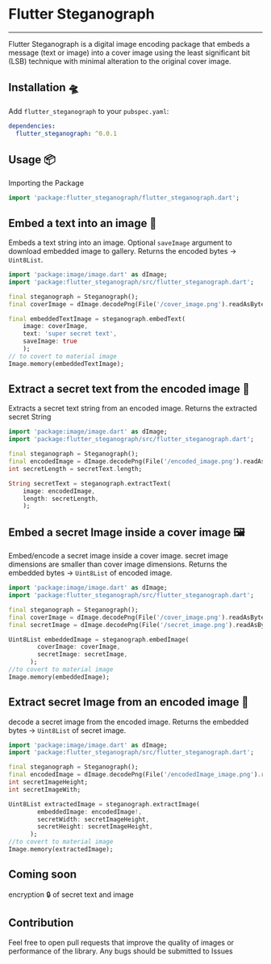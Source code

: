 <!--
This README describes the package. If you publish this package to pub.dev,
this README's contents appear on the landing page for your package.

For information about how to write a good package README, see the guide for
[writing package pages](https://dart.dev/guides/libraries/writing-package-pages).

For general information about developing packages, see the Dart guide for
[creating packages](https://dart.dev/guides/libraries/create-library-packages)
and the Flutter guide for
[developing packages and plugins](https://flutter.dev/developing-packages).
-->

# Flutter Steganograph

***
Flutter Steganograph is a digital image encoding package that embeds a message (text or image) into a cover image using the least significant bit (LSB) technique with minimal alteration to the original cover image.

## Installation 🛸

Add `flutter_steganograph` to your `pubspec.yaml`:

```yaml
dependencies:
  flutter_steganograph: ^0.0.1
```

## Usage 📦

Importing the Package

```dart
import 'package:flutter_steganograph/flutter_steganograph.dart';
```

## Embed a text into an image 🔩

Embeds a text string into an image.
Optional `saveImage` argument to download embedded image to gallery.
Returns the encoded bytes -> `Uint8List`.
```dart
import 'package:image/image.dart' as dImage;
import 'package:flutter_steganograph/src/flutter_steganograph.dart';

final steganograph = Steganograph();
final coverImage = dImage.decodePng(File('/cover_image.png').readAsBytesSync())!;

final embeddedTextImage = steganograph.embedText(
    image: coverImage, 
    text: 'super secret text',
    saveImage: true
    );
// to covert to material image
Image.memory(embeddedTextImage);
```

## Extract a secret text from the encoded image 🔬

Extracts a secret text string from an encoded image.
Returns the extracted secret String
```dart
import 'package:image/image.dart' as dImage;
import 'package:flutter_steganograph/src/flutter_steganograph.dart';

final steganograph = Steganograph();
final encodedImage = dImage.decodePng(File('/encoded_image.png').readAsBytesSync())!;
int secretLength = secretText.length;

String secretText = steganograph.extractText(
    image: encodedImage, 
    length: secretLength,
    );

```

## Embed a secret Image inside a cover image 🖼️

Embed/encode a secret image inside a cover image.
secret image dimensions are smaller than cover image dimensions.
Returns the embedded bytes -> `Uint8List` of encoded image.
```dart
import 'package:image/image.dart' as dImage;
import 'package:flutter_steganograph/src/flutter_steganograph.dart';

final steganograph = Steganograph();
final coverImage = dImage.decodePng(File('/cover_image.png').readAsBytesSync())!;
final secretImage = dImage.decodePng(File('/secret_image.png').readAsBytesSync())!;

Uint8List embeddedImage = steganograph.embedImage(
        coverImage: coverImage,
        secretImage: secretImage,
      );
//to covert to material image
Image.memory(embeddedImage);
```

## Extract secret Image from an encoded image 🧮

decode a secret image from the encoded image.
Returns the embedded bytes -> `Uint8List` of secret image.
```dart
import 'package:image/image.dart' as dImage;
import 'package:flutter_steganograph/src/flutter_steganograph.dart';

final steganograph = Steganograph();
final encodedImage = dImage.decodePng(File('/encodedImage_image.png').readAsBytesSync())!;
int secretImageHeight;
int secretImageWith;

Uint8List extractedImage = steganograph.extractImage(
        embeddedImage: encodedImage!,
        secretWidth: secretImageHeight,
        secretHeight: secretImageHeight,
      );
//to covert to material image
Image.memory(extractedImage);
```


## Coming soon
encryption 🔒 of secret text and image

## Contribution
Feel free to open pull requests that improve the quality of images or performance of the library.
Any bugs should be submitted to Issues
